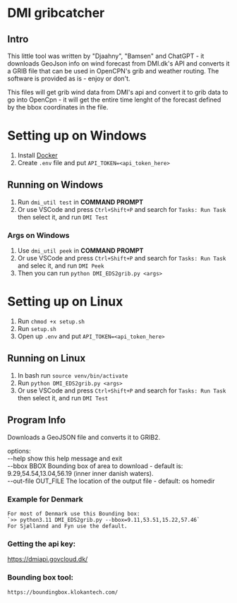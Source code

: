 # DMI gribcatcher

## Intro
This little tool was written by "Djaahny", "Bamsen" and ChatGPT - it downloads GeoJson info on wind forecast from DMI.dk's API and converts it a GRIB file that can be used in OpenCPN's grib and weather routing. The software is provided as is - enjoy or don't.  

This files will get grib wind data from DMI's api and convert it to grib data to go into OpenCpn - it will get the entire time lenght of the forecast defined by the bbox coordinates in the file.

# Setting up on Windows
1. Install [Docker](https://www.docker.com/)
2. Create `.env` file and put `API_TOKEN=<api_token_here>` 
## Running on Windows
1. Run `dmi_util test` in **COMMAND PROMPT**
2. Or use VSCode and press `Ctrl+Shift+P` and search for `Tasks: Run Task` then select it, and run `DMI Test`
### Args on Windows
1. Use `dmi_util peek` in **COMMAND PROMPT**
2. Or use VSCode and press `Ctrl+Shift+P` and search for `Tasks: Run Task` and selec it, and run `DMI Peek`
3. Then you can run `python DMI_EDS2grib.py <args>`

# Setting up on Linux
1. Run `chmod +x setup.sh`
2. Run `setup.sh`
3. Open up `.env` and put `API_TOKEN=<api_token_here>` 
## Running on Linux
1. In bash run `source venv/bin/activate`
2. Run `python DMI_EDS2grib.py <args>`
2. Or use VSCode and press `Ctrl+Shift+P` and search for `Tasks: Run Task` then select it, and run `DMI Test`

## Program Info
Downloads a GeoJSON file and converts it to GRIB2.  
  
options:  
    --help         show this help message and exit  
    --bbox BBOX        Bounding box of area to download - default is: 9.29,54.54,13.04,56.19 (inner inner danish waters).  
    --out-file OUT_FILE  The location of the output file - default: os homedir  

  ### Example for Denmark
    For most of Denmark use this Bounding box:
    `>> python3.11 DMI_EDS2grib.py --bbox=9.11,53.51,15.22,57.46`
    For Sjællannd and Fyn use the default.  

  ### Getting the api key:
  https://dmiapi.govcloud.dk/

  ### Bounding box tool:  
    https://boundingbox.klokantech.com/

